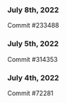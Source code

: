 ### July 8th, 2022

Commit #233488

### July 5th, 2022

Commit #314353


### July 4th, 2022

Commit #72281
